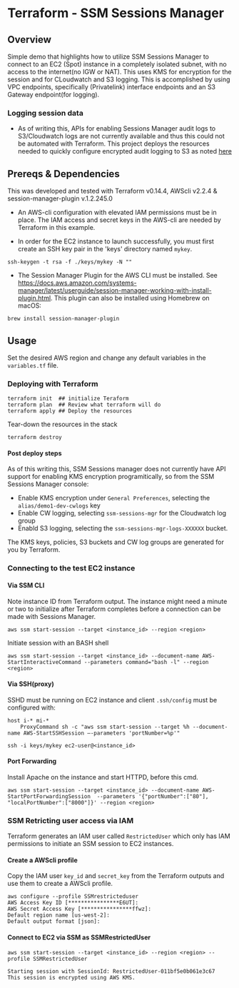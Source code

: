 # Terraform - SSM Sessions Manager

## Overview

Simple demo that highlights how to utilize SSM Sessions Manager to connect to an EC2 (Spot) instance in a completely isolated subnet, with no access to the internet(no IGW or NAT). This uses KMS for encryption for the session and for CLoudwatch and S3 logging.  This is accomplished by using VPC endpoints, specifically (Privatelink) interface endpoints and an S3 Gateway endpoint(for logging).

### Logging session data
- As of writing this, APIs for enabling Sessions Manager audit logs to S3/Cloudwatch logs are not currently available and thus this could not be automated with Terraform. This project deploys the resources needed to quickly configure encrypted audit logging to S3 as noted [here](https://docs.aws.amazon.com/systems-manager/latest/userguide/session-manager-logging.html)  


## Prereqs & Dependencies

This was developed and tested with Terraform v0.14.4, AWScli v2.2.4 & session-manager-plugin v.1.2.245.0

* An AWS-cli configuration with elevated IAM permissions must be in place. The IAM access and secret keys in the AWS-cli are needed by Terraform in this example.

* In order for the EC2 instance to launch successfully, you must first create an SSH key pair in the 'keys' directory named `mykey`.

```
ssh-keygen -t rsa -f ./keys/mykey -N ""
```

* The Session Manager Plugin for the AWS CLI must be installed. See https://docs.aws.amazon.com/systems-manager/latest/userguide/session-manager-working-with-install-plugin.html. This plugin can also be installed using Homebrew on macOS: 
```
brew install session-manager-plugin
```
## Usage

Set the desired AWS region and change any default variables in the `variables.tf` file.

### Deploying with Terraform
```
terraform init  ## initialize Teraform
terraform plan  ## Review what terraform will do
terraform apply ## Deploy the resources
```
Tear-down the resources in the stack
```
terraform destroy
```

#### Post deploy steps
As of this writing this, SSM Sessions manager does not currently have API support for enabling KMS encryption programitically, so from the SSM Sessions Manager console:
* Enable KMS encryption under `General Preferences`, selecting the `alias/demo1-dev-cwlogs` key
* Enable CW logging, selecting `ssm-sessions-mgr` for the Cloudwatch log group
* Enabld S3 logging, selecting the `ssm-sessions-mgr-logs-XXXXXX` bucket.

The KMS keys, policies, S3 buckets and CW log groups are generated for you by Terraform. 

### Connecting to the test EC2 instance
#### Via SSM CLI
Note instance ID from Terraform output. The instance might need a minute or two to initialize after Terraform completes before a connection can be made with Sessions Manager.

```
aws ssm start-session --target <instance_id> --region <region>
```
Initiate session with an BASH shell
```
aws ssm start-session --target <instance_id> --document-name AWS-StartInteractiveCommand --parameters command="bash -l" --region <region>
```
#### Via SSH(proxy)
SSHD must be running on EC2 instance and client `.ssh/config`  must be configured with:
```
host i-* mi-*
    ProxyCommand sh -c "aws ssm start-session --target %h --document-name AWS-StartSSHSession —-parameters 'portNumber=%p'"
```

```
ssh -i keys/mykey ec2-user@<instance_id>
```

#### Port Forwarding
Install Apache on the instance and start HTTPD, before this cmd.
```
aws ssm start-session --target <instance_id> --document-name AWS-StartPortForwardingSession  --parameters '{"portNumber":["80"], "localPortNumber":["8000"]}' --region <region>
```

### SSM Retricting user access via IAM
Terraform generates an IAM user called `RestrictedUser` which only has IAM permissions to initiate an SSM session to EC2 instances.

#### Create a AWScli profile
Copy the IAM user `key_id` and `secret_key` from the Terraform outputs and use them to create a AWScli profile.
```
aws configure --profile SSMrestricteduser
AWS Access Key ID [****************E6UT]:
AWS Secret Access Key [****************ffwz]:
Default region name [us-west-2]:
Default output format [json]:
```

#### Connect to EC2 via SSM as SSMRestrictedUser
```
aws ssm start-session --target <instance_id> --region <region> --profile SSMRestrictedUser

Starting session with SessionId: RestrictedUser-011bf5e0b061e3c67
This session is encrypted using AWS KMS.

```
